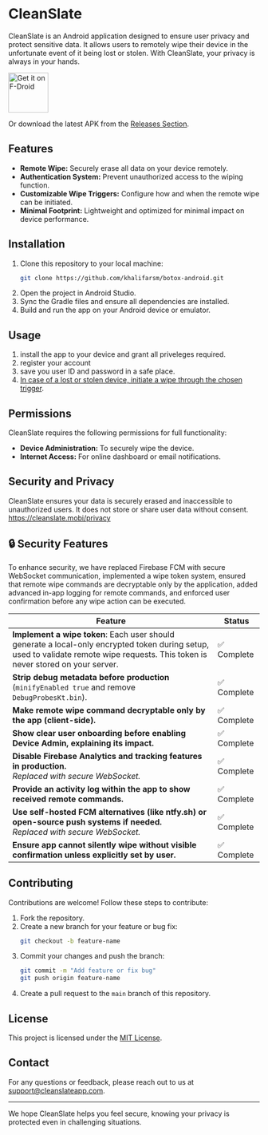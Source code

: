 # CleanSlate

CleanSlate is an Android application designed to ensure user privacy and protect sensitive data. It allows users to remotely wipe their device in the unfortunate event of it being lost or stolen. With CleanSlate, your privacy is always in your hands.

[<img src="https://fdroid.gitlab.io/artwork/badge/get-it-on.png"
     alt="Get it on F-Droid"
     height="80">](https://f-droid.org/packages/com.destructo.botox/)

Or download the latest APK from the [Releases Section](https://github.com/khalifarsm/botox-android/releases/latest).

## Features

- **Remote Wipe:** Securely erase all data on your device remotely.
- **Authentication System:** Prevent unauthorized access to the wiping function.
- **Customizable Wipe Triggers:** Configure how and when the remote wipe can be initiated.
- **Minimal Footprint:** Lightweight and optimized for minimal impact on device performance.

## Installation

1. Clone this repository to your local machine:
   ```bash
   git clone https://github.com/khalifarsm/botox-android.git
   ```
2. Open the project in Android Studio.
3. Sync the Gradle files and ensure all dependencies are installed.
4. Build and run the app on your Android device or emulator.

## Usage

1. install the app to your device and grant all priveleges required.
2. register your account
3. save you user ID and password in a safe place.
4. [In case of a lost or stolen device, initiate a wipe through the chosen trigger](https://cleanslate.mobi/reset).

## Permissions

CleanSlate requires the following permissions for full functionality:

- **Device Administration:** To securely wipe the device.
- **Internet Access:** For online dashboard or email notifications.

## Security and Privacy

CleanSlate ensures your data is securely erased and inaccessible to unauthorized users. It does not store or share user data without consent.
https://cleanslate.mobi/privacy

## 🔒 Security Features
To enhance security, we have replaced Firebase FCM with secure WebSocket communication, implemented a wipe token system, ensured that remote wipe commands are decryptable only by the application, added advanced in-app logging for remote commands, and enforced user confirmation before any wipe action can be executed.

| Feature | Status |
|--------|--------|
| **Implement a wipe token**: Each user should generate a local-only encrypted token during setup, used to validate remote wipe requests. This token is never stored on your server. | ✅ Complete |
| **Strip debug metadata before production** (`minifyEnabled true` and remove `DebugProbesKt.bin`). | ✅ Complete |
| **Make remote wipe command decryptable only by the app (client-side).** | ✅ Complete |
| **Show clear user onboarding before enabling Device Admin, explaining its impact.** | ✅ Complete |
| **Disable Firebase Analytics and tracking features in production.** <br> _Replaced with secure WebSocket._ | ✅ Complete |
| **Provide an activity log within the app to show received remote commands.** | ✅ Complete |
| **Use self-hosted FCM alternatives (like ntfy.sh) or open-source push systems if needed.** <br> _Replaced with secure WebSocket._ | ✅ Complete |
| **Ensure app cannot silently wipe without visible confirmation unless explicitly set by user.** | ✅ Complete |


## Contributing

Contributions are welcome! Follow these steps to contribute:

1. Fork the repository.
2. Create a new branch for your feature or bug fix:
   ```bash
   git checkout -b feature-name
   ```
3. Commit your changes and push the branch:
   ```bash
   git commit -m "Add feature or fix bug"
   git push origin feature-name
   ```
4. Create a pull request to the `main` branch of this repository.

## License

This project is licensed under the [MIT License](LICENSE).

## Contact

For any questions or feedback, please reach out to us at [support@cleanslateapp.com](mailto:support@cleanslateapp.com).

---

We hope CleanSlate helps you feel secure, knowing your privacy is protected even in challenging situations.

